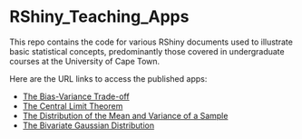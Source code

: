 # RShiny_Teaching_Apps

This repo contains the code for various RShiny documents used to illustrate basic statistical concepts, predominantly those covered in undergraduate courses at the University of Cape Town.

Here are the URL links to access the published apps:

- [The Bias-Variance Trade-off](https://stefanbritz.shinyapps.io/Bias-Variance_Trade-off/)
- [The Central Limit Theorem](https://stefanbritz.shinyapps.io/central_limit_theorem_illustration/)
- [The Distribution of the Mean and Variance of a Sample](https://stefanbritz.shinyapps.io/Sample_Statistics_Dist/)
- [The Bivariate Gaussian Distribution](https://stefanbritz.shinyapps.io/Bivariate_Gaussian/)

